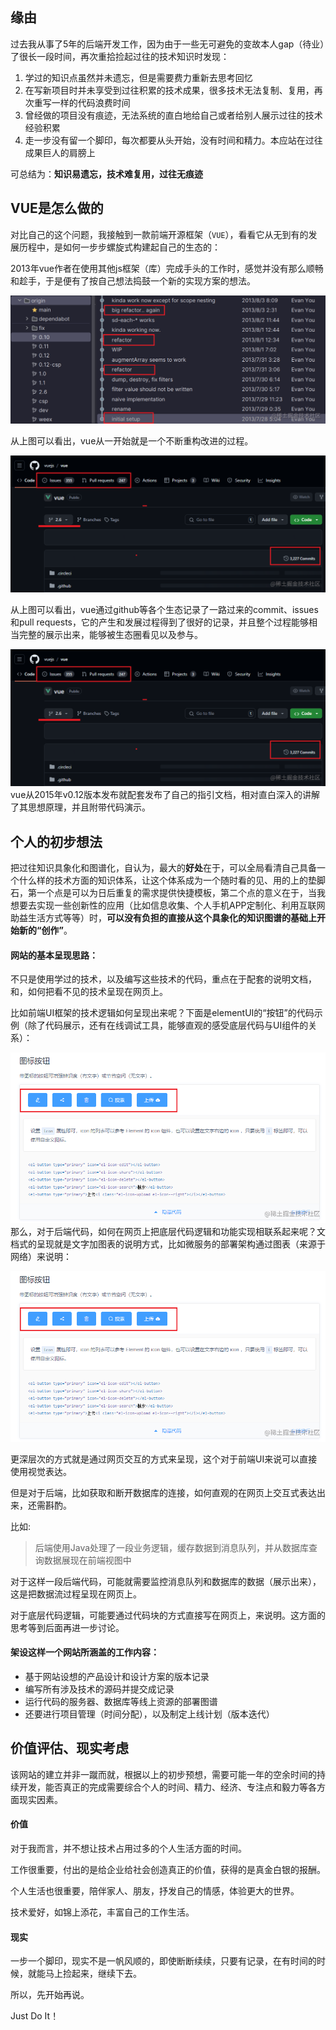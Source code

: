 
## 缘由

过去我从事了5年的后端开发工作，因为由于一些无可避免的变故本人gap（待业）了很长一段时间，再次重拾捡起过往的技术知识时发现：
1. 学过的知识点虽然并未遗忘，但是需要费力重新去思考回忆
2. 在写新项目时并未享受到过往积累的技术成果，很多技术无法复制、复用，再次重写一样的代码浪费时间
3. 曾经做的项目没有痕迹，无法系统的直白地给自己或者给别人展示过往的技术经验积累
4. 走一步没有留一个脚印，每次都要从头开始，没有时间和精力。本应站在过往成果巨人的肩膀上

可总结为：**知识易遗忘，技术难复用，过往无痕迹**


## VUE是怎么做的
对比自己的这个问题，我接触到一款前端开源框架（`VUE`），看看它从无到有的发展历程中，是如何一步步螺旋式构建起自己的生态的：

2013年vue作者在使用其他js框架（库）完成手头的工作时，感觉并没有那么顺畅和趁手，于是便有了按自己想法捣鼓一个新的实现方案的想法。

![image.png](assets/img/index/1.png)

从上图可以看出，vue从一开始就是一个不断重构改进的过程。


![image.png](assets/img/index/2.png)

从上图可以看出，vue通过github等各个生态记录了一路过来的commit、issues和pull requests，它的产生和发展过程得到了很好的记录，并且整个过程能够相当完整的展示出来，能够被生态圈看见以及参与。



![image.png](assets/img/index/3.png)
vue从2015年v0.12版本发布就配套发布了自己的指引文档，相对直白深入的讲解了其思想原理，并且附带代码演示。


## 个人的初步想法

把过往知识具象化和图谱化，自认为，最大的**好处**在于，可以全局看清自己具备一个什么样的技术方面的知识体系，让这个体系成为一个随时看的见、用的上的垫脚石，第一个点是可以为日后重复的需求提供快捷模板，第二个点的意义在于，当我想要去实现一些创新性的应用（比如信息收集、个人手机APP定制化、利用互联网助益生活方式等等）时，**可以没有负担的直接从这个具象化的知识图谱的基础上开始新的“创作”**。


#### 网站的基本呈现思路：

不只是使用学过的技术，以及编写这些技术的代码，重点在于配套的说明文档，和，如何把看不见的技术呈现在网页上。

比如前端UI框架的技术逻辑如何呈现出来呢？下面是elementUI的“按钮”的代码示例（除了代码展示，还有在线调试工具，能够直观的感受底层代码与UI组件的关系）：

![image.png](assets/img/index/4.png)
那么，对于后端代码，如何在网页上把底层代码逻辑和功能实现相联系起来呢？文档式的呈现就是文字加图表的说明方式，比如微服务的部署架构通过图表（来源于网络）来说明：

![image.png](assets/img/index/5.png)

更深层次的方式就是通过网页交互的方式来呈现，这个对于前端UI来说可以直接使用视觉表达。

但是对于后端，比如获取和断开数据库的连接，如何直观的在网页上交互式表达出来，还需斟酌。

比如:

> 后端使用Java处理了一段业务逻辑，缓存数据到消息队列，并从数据库查询数据展现在前端视图中

对于这样一段后端代码，可能就需要监控消息队列和数据库的数据（展示出来），这是把数据流过程呈现在网页上。

对于底层代码逻辑，可能要通过代码块的方式直接写在网页上，来说明。这方面的思考等到后面再进一步讨论。

#### 架设这样一个网站所涵盖的工作内容：

- 基于网站设想的产品设计和设计方案的版本记录
- 编写所有涉及技术的源码并提交成记录
- 运行代码的服务器、数据库等线上资源的部署图谱
- 还要进行项目管理（时间分配），以及制定上线计划（版本迭代）




## 价值评估、现实考虑

该网站的建立并非一蹴而就，根据以上的初步预想，需要可能一年的空余时间的持续开发，能否真正的完成需要综合个人的时间、精力、经济、专注点和毅力等各方面现实因素。

#### 价值

对于我而言，并不想让技术占用过多的个人生活方面的时间。

工作很重要，付出的是给企业给社会创造真正的价值，获得的是真金白银的报酬。

个人生活也很重要，陪伴家人、朋友，抒发自己的情感，体验更大的世界。

技术爱好，如锦上添花，丰富自己的工作生活。

#### 现实

一步一个脚印，现实不是一帆风顺的，即使断断续续，只要有记录，在有时间的时候，就能马上捡起来，继续下去。

所以，先开始再说。

Just Do It！









